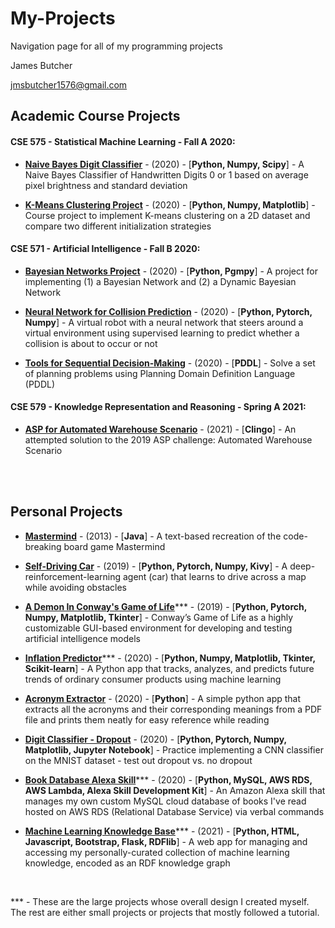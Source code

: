 # My-Projects
Navigation page for all of my programming projects

James Butcher

jmsbutcher1576@gmail.com

## Academic Course Projects

#### CSE 575 - Statistical Machine Learning - Fall A 2020:

- <a href="https://github.com/jmsbutcher/Naive-Bayes-Digit-Classifier">**Naive Bayes Digit Classifier**</a> - (2020) - [**Python, Numpy, Scipy**] - A Naive Bayes Classifier of Handwritten Digits 0 or 1 based on average pixel brightness and standard deviation

- <a href="https://github.com/jmsbutcher/K-means-clustering-project">**K-Means Clustering Project**</a> - (2020) - [**Python, Numpy, Matplotlib**] - Course project to implement K-means clustering on a 2D dataset and compare two different initialization strategies

#### CSE 571 - Artificial Intelligence - Fall B 2020:

- <a href="https://github.com/jmsbutcher/Bayesian-networks-project">**Bayesian Networks Project**</a> - (2020) - [**Python, Pgmpy**] - A project for implementing (1) a Bayesian Network and (2) a Dynamic Bayesian Network

- <a href="https://github.com/jmsbutcher/Neural-Network-for-Collision-Prediction">**Neural Network for Collision Prediction**</a> - (2020) - [**Python, Pytorch, Numpy**] - A virtual robot with a neural network that steers around a virtual environment using supervised learning to predict whether a collision is about to occur or not

- <a href="https://github.com/jmsbutcher/Tools-for-Sequential-Decision-Making">**Tools for Sequential Decision-Making**</a> - (2020) - [**PDDL**] - Solve a set of planning problems using Planning Domain Definition Language (PDDL)


#### CSE 579 - Knowledge Representation and Reasoning - Spring A 2021:

- <a href="https://github.com/jmsbutcher/ASP-for-Automated-Warehouse-Scenario">**ASP for Automated Warehouse Scenario**</a> - (2021) - [**Clingo**] - An attempted solution to the 2019 ASP challenge: Automated Warehouse Scenario


<br>
<br>

## Personal Projects

- <a href="https://github.com/jmsbutcher/mastermind">**Mastermind**</a> - (2013) - [**Java**] - A text-based recreation of the code-breaking board game Mastermind

- <a href="https://github.com/jmsbutcher/self-driving-car">**Self-Driving Car**</a> - (2019) - [**Python, Pytorch, Numpy, Kivy**] - A deep-reinforcement-learning agent (car) that learns to drive across a map while avoiding obstacles

- <a href="https://github.com/jmsbutcher/A-demon-in-conways-game-of-life">**A Demon In Conway's Game of Life**</a>\*** - (2019) - [**Python, Pytorch, Numpy, Matplotlib, Tkinter**] - Conway’s Game of Life as a highly customizable GUI-based environment for developing and testing artificial intelligence models

- <a href="https://github.com/jmsbutcher/inflation_predictor">**Inflation Predictor**</a>\*** - (2020) - [**Python, Numpy, Matplotlib, Tkinter, Scikit-learn**] - A Python app that tracks, analyzes, and predicts future trends of ordinary consumer products using machine learning

- <a href="https://github.com/jmsbutcher/acronym-extractor">**Acronym Extractor**</a> - (2020) - [**Python**] - A simple python app that extracts all the acronyms and their corresponding meanings from a PDF file and prints them neatly for easy reference while reading

- <a href="https://github.com/jmsbutcher/digit_classifier_dropout">**Digit Classifier - Dropout**</a> - (2020) - [**Python, Pytorch, Numpy, Matplotlib, Jupyter Notebook**] - Practice implementing a CNN classifier on the MNIST dataset - test out dropout vs. no dropout

- <a href="https://github.com/jmsbutcher/book-database-alexa-skill">**Book Database Alexa Skill**</a>\*** - (2020) - [**Python, MySQL, AWS RDS, AWS Lambda, Alexa Skill Development Kit**] - An Amazon Alexa skill that manages my own custom MySQL cloud database of books I've read hosted on AWS RDS (Relational Database Service) via verbal commands

- <a href="https://github.com/jmsbutcher/machine-learning-knowledge-base">**Machine Learning Knowledge Base**</a>\*** - (2021) - [**Python, HTML, Javascript, Bootstrap, Flask, RDFlib**] - A web app for managing and accessing my personally-curated collection of machine learning knowledge, encoded as an RDF knowledge graph

<br>

\*** - These are the large projects whose overall design I created myself. The rest are either small projects or projects that mostly followed a tutorial.

